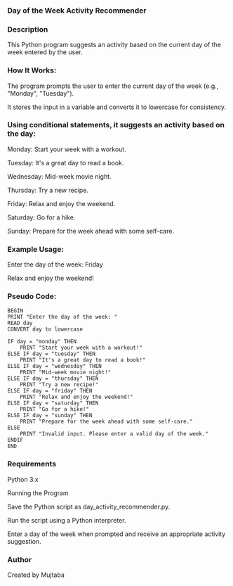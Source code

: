 ### **Day of the Week Activity Recommender**

### Description

This Python program suggests an activity based on the current day of the week entered by the user.

### How It Works:

The program prompts the user to enter the current day of the week (e.g., "Monday", "Tuesday").

It stores the input in a variable and converts it to lowercase for consistency.

### Using conditional statements, it suggests an activity based on the day:

Monday: Start your week with a workout.

Tuesday: It's a great day to read a book.

Wednesday: Mid-week movie night.

Thursday: Try a new recipe.

Friday: Relax and enjoy the weekend.

Saturday: Go for a hike.

Sunday: Prepare for the week ahead with some self-care.

### Example Usage:

Enter the day of the week: Friday

Relax and enjoy the weekend!

### Pseudo Code:

    BEGIN
    PRINT "Enter the day of the week: "
    READ day
    CONVERT day to lowercase
    
    IF day = "monday" THEN
        PRINT "Start your week with a workout!"
    ELSE IF day = "tuesday" THEN
        PRINT "It's a great day to read a book!"
    ELSE IF day = "wednesday" THEN
        PRINT "Mid-week movie night!"
    ELSE IF day = "thursday" THEN
        PRINT "Try a new recipe!"
    ELSE IF day = "friday" THEN
        PRINT "Relax and enjoy the weekend!"
    ELSE IF day = "saturday" THEN
        PRINT "Go for a hike!"
    ELSE IF day = "sunday" THEN
        PRINT "Prepare for the week ahead with some self-care."
    ELSE
        PRINT "Invalid input. Please enter a valid day of the week."
    ENDIF
    END
    
### Requirements

Python 3.x

Running the Program

Save the Python script as day_activity_recommender.py.

Run the script using a Python interpreter.

Enter a day of the week when prompted and receive an appropriate activity suggestion.

### Author

Created by Mujtaba
